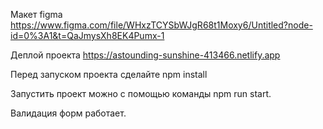 Макет figma https://www.figma.com/file/WHxzTCYSbWJgR68t1Moxy6/Untitled?node-id=0%3A1&t=QaJmysXh8EK4Pumx-1

Деплой проекта https://astounding-sunshine-413466.netlify.app

Перед запуском проекта сделайте npm install

Запустить проект можно с помощью команды npm run start.

Валидация форм работает. 

